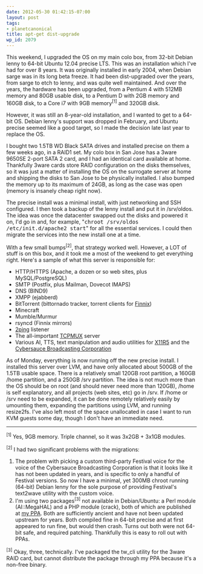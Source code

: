 ```yaml
---
date: 2012-05-30 01:42:15-07:00
layout: post
tags:
- planetcanonical
title: apt-get dist-upgrade
wp_id: 2079
---
```

This weekend, I upgraded the OS on my main colo box, from 32-bit Debian lenny to 64-bit Ubuntu 12.04 precise LTS. This was an installation which I've had for over 8 years. It was originally installed in early 2004, when Debian sarge was in its long beta freeze. It had been dist-upgraded over the years, from sarge to etch to lenny, and was quite well maintained. And over the years, the hardware has been upgraded, from a Pentium 4 with 512MB memory and 80GB usable disk, to a Pentium D with 2GB memory and 160GB disk, to a Core i7 with 9GB memory<sup>[1]</sup> and 320GB disk.

However, it was still an 8-year-old installation, and I wanted to get to a 64-bit OS. Debian lenny's support was dropped in February, and Ubuntu precise seemed like a good target, so I made the decision late last year to replace the OS.

I bought two 1.5TB WD Black SATA drives and installed precise on them a few weeks ago, in a RAID1 set. My colo box in San Jose has a 3ware 9650SE 2-port SATA 2 card, and I had an identical card available at home. Thankfully 3ware cards store RAID configuration on the disks themselves, so it was just a matter of installing the OS on the surrogate server at home and shipping the disks to San Jose to be physically installed. I also bumped the memory up to its maximum of 24GB, as long as the case was open (memory is insanely cheap right now).

The precise install was a minimal install, with just networking and SSH configured. I then took a backup of the lenny install and put it in /srv/oldos. The idea was once the datacenter swapped out the disks and powered it on, I'd go in and, for example, "<tt>chroot /srv/oldos /etc/init.d/apache2 start</tt>" for all the essential services. I could then migrate the services into the new install one at a time.

With a few small bumps<sup>[2]</sup>, that strategy worked well. However, a LOT of stuff is on this box, and it took me a most of the weekend to get everything right. Here's a sample of what this server is responsible for:

  * HTTP/HTTPS (Apache, a dozen or so web sites, plus MySQL/PostgreSQL)
  * SMTP (Postfix, plus Mailman, Dovecot IMAPS)
  * DNS (BIND9)
  * XMPP (ejabberd)
  * BitTorrent (bittornado tracker, torrent clients for [Finnix](https://www.finnix.org/))
  * Minecraft
  * Mumble/Murmur
  * rsyncd (Finnix mirrors)
  * [2ping](https://www.finnie.org/software/2ping/) listener
  * The all-important [TCPMUX](https://www.finnie.org/2010/02/13/in-tcpmuxd-a-secure-rfc-compliant-tcpmux-server/) server
  * Various AI, TTS, text manipulation and audio utilities for [X11R5](https://www.x11r5.com/) and the [Cybersauce Broadcasting Corporation](https://www.x11r5.com/radio/)

As of Monday, everything is now running off the new precise install. I installed this server over LVM, and have only allocated about 500GB of the 1.5TB usable space. There is a relatively small 120GB root partition, a 160GB /home partition, and a 250GB /srv partition. The idea is not much more than the OS should be on root (and should never need more than 120GB), /home is self explanatory, and all projects (web sites, etc) go in /srv. If /home or /srv need to be expanded, it can be done remotely relatively easily by umounting them, expanding the partitions using LVM, and running resize2fs. I've also left most of the space unallocated in case I want to run KVM guests some day, though I don't have an immediate need.

* * *

<sup>[1]</sup> Yes, 9GB memory. Triple channel, so it was 3x2GB + 3x1GB modules.
  
<sup>[2]</sup> I had two significant problems with the migrations:</p> 

  1. The problem with picking a custom third-party Festival voice for the voice of the Cybersauce Broadcasting Corporation is that it looks like it has not been updated in years, and is specific to only a handful of Festival versions. So now I have a minimal, yet 300MB chroot running (64-bit) Debian lenny for the sole purpose of providing Festival's text2wave utility with the custom voice.
  2. I'm using two packages<sup>[3]</sup> not available in Debian/Ubuntu: a Perl module (AI::MegaHAL) and a PHP module (crack), both of which are published at [my PPA](https://launchpad.net/~fo0bar/+archive/colobox). Both are sufficiently ancient and have not been updated upstream for years. Both compiled fine in 64-bit precise and at first appeared to run fine, but would then crash. Turns out both were not 64-bit safe, and required patching. Thankfully this is easy to roll out with PPAs.

<sup>[3]</sup> Okay, three, technically. I've packaged the tw_cli utility for the 3ware RAID card, but cannot distribute the package through my PPA because it's a non-free binary.
